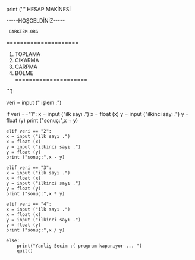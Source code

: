 print (''' HESAP MAKİNESİ

-----HOŞGELDİNİZ-----

     DARKIZM.ORG
=====================
1) TOPLAMA 
2) CIKARMA
3) CARPMA 
4) BÖLME  
=====================

''')
 
 veri = input (" işlem :")

 if veri =="1":
 	x = input ("ilk sayı .")
 	x = float (x)
 	y = input ("ilkinci sayı .")
 	y = float (y)
 	print ("sonuç:",x + y)

    elif veri == "2":
 	x = input ("ilk sayı .")
 	x = float (x)
 	y = input ("ilkinci sayı .")
 	y = float (y)
 	print ("sonuç:",x - y)

 	elif veri == "3":
    x = input ("ilk sayı .")
 	x = float (x)
 	y = input ("ilkinci sayı .")
 	y = float (y)
 	print ("sonuç:",x * y)

    elif veri == "4":
 	x = input ("ilk sayı .")
 	x = float (x)
 	y = input ("ilkinci sayı .")
 	y = float (y)
 	print ("sonuç:",x / y)
 	
 	else: 
 		print("Yanliş Secim :( program kapanıyor ... ")
 		quit()

